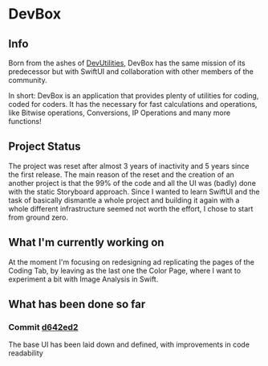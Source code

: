 # DevBox
## Info
Born from the ashes of [DevUtilities](https://github.com/VikSn0w/DevUtilities), DevBox has the same mission of its predecessor but with SwiftUI and collaboration with other members of the community. 

In short: DevBox is an application that provides plenty of utilities for coding, coded for coders. It has the necessary for fast calculations and operations, like Bitwise operations, Conversions, IP Operations and many more functions!

## Project Status
The project was reset after almost 3 years of inactivity and 5 years since the first release. The main reason of the reset and the creation of an another project is that the 99% of the code and all the UI was (badly) done with the static Storyboard approach. Since I wanted to learn SwiftUI and the task of basically dismantle a whole project and building it again with a whole different infrastructure seemed not worth the effort, I chose to start from ground zero.

## What I'm currently working on
At the moment I'm focusing on redesigning ad replicating the pages of the Coding Tab, by leaving as the last one the Color Page, where I want to experiment a bit with Image Analysis in Swift.

## What has been done so far
### Commit [d642ed2](https://github.com/VikSn0w/DevBox/commit/d642ed22d145102c32e053c8d34709c0c97bcc22)
The base UI has been laid down and defined, with improvements in code readability
